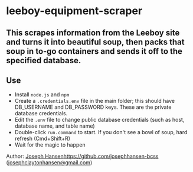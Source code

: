 # leeboy-equipment-scraper
## This scrapes information from the Leeboy site and turns it into beautiful soup, then packs that soup in to-go containers and sends it off to the specified database.

## Use
* Install `node.js` and `npm`
* Create a `.credentials.env` file in the main folder; this should have DB_USERNAME and DB_PASSWORD keys. These are the private database credentials.
* Edit the `.env` file to change public database credentials (such as host, database name, and table name)
* Double-click `run.command` to start. If you don't see a bowl of soup, hard refresh (Cmd+Shift+R)
* Wait for the magic to happen

Author: [Joseph Hansen](https://github.com/josephhansen-bcss)https://github.com/josephhansen-bcss (josephclaytonhansen@gmail.com)
